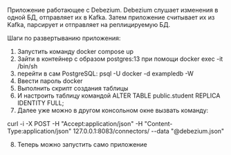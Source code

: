 Приложение работающее с Debezium. Debezium слушает изменения в одной БД, отправляет их в Kafka. Затем приложение считывает их из Kafka, парсирует и отправляет на реплицируемую БД.

Шаги по развертыванию приложения:
1) Запустить команду docker compose up
2) Зайти в контейнер с образом postgres:13 при помощи docker exec -it <Container-Id> /bin/sh
3) перейти в сам PostgreSQL: psql -U docker -d exampledb -W
4) Ввести пароль docker
5) Выполнить скрипт создания таблицы
6) И настроить таблицу командой ALTER TABLE public.student REPLICA IDENTITY FULL;
7) Далее уже можно в другом консольном окне вызвать команду: 

curl -i -X POST -H "Accept:application/json" -H "Content-Type:application/json" 127.0.0.1:8083/connectors/ --data "@debezium.json"

8) Теперь можно запустить само приложение